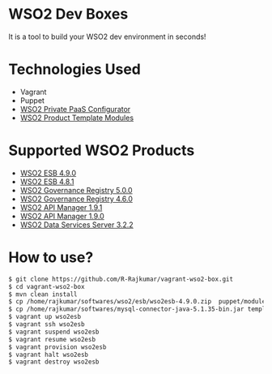# WSO2 Dev Boxes
It is a tool to build your WSO2 dev environment in seconds!

# Technologies Used
  - Vagrant
  - Puppet
  - [WSO2 Private PaaS Configurator](https://github.com/wso2/product-private-paas/tree/master/components/org.wso2.ppaas.configurator)
  - [WSO2 Product Template Modules](https://github.com/wso2/product-private-paas/tree/master/cartridges/templates-modules)

# Supported WSO2 Products
  - [WSO2 ESB 4.9.0](http://wso2.com/products/enterprise-service-bus/)
  - [WSO2 ESB 4.8.1](http://wso2.com/products/enterprise-service-bus/)
  - [WSO2 Governance Registry 5.0.0](http://wso2.com/products/governance-registry/)
  - [WSO2 Governance Registry 4.6.0](http://wso2.com/products/governance-registry/)
  - [WSO2 API Manager 1.9.1](http://wso2.com/products/api-manager/)
  - [WSO2 API Manager 1.9.0](http://wso2.com/products/api-manager/)
  - [WSO2 Data Services Server 3.2.2](http://wso2.com/products/data-services-server/)

# How to use?
```sh
$ git clone https://github.com/R-Rajkumar/vagrant-wso2-box.git
$ cd vagrant-wso2-box
$ mvn clean install
$ cp /home/rajkumar/softwares/wso2/esb/wso2esb-4.9.0.zip  puppet/modules/wso2esb/files/packs
$ cp /home/rajkumar/softwares/mysql-connector-java-5.1.35-bin.jar templates-modules/wso2esb-4.9.0/files/repository/components/lib
$ vagrant up wso2esb
$ vagrant ssh wso2esb
$ vagrant suspend wso2esb
$ vagrant resume wso2esb
$ vagrant provision wso2esb
$ vagrant halt wso2esb
$ vagrant destroy wso2esb
```
